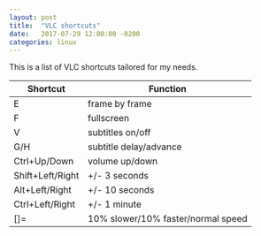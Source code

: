 ```yaml
---
layout: post
title:  "VLC shortcuts"
date:   2017-07-29 12:00:00 -0200
categories: linux
---
```


This is a list of VLC shortcuts tailored for my needs.

| Shortcut | Function |
|-----------------|----------------|
| E               | frame by frame |
| F               | fullscreen |
| V               | subtitles on/off |
| G/H             | subtitle delay/advance |
| Ctrl+Up/Down    | volume up/down |
| Shift+Left/Right   | +/- 3 seconds |
| Alt+Left/Right     | +/- 10 seconds |
| Ctrl+Left/Right    | +/- 1 minute |
| []=                | 10% slower/10% faster/normal speed |
